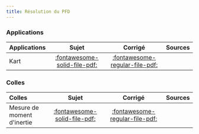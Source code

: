```yaml
---
title: Résolution du PFD 
---
```


### Applications 
 
| Applications | Sujet | Corrigé | Sources  | 
| :-------------- | :---: | :-----: | :------: | 
| Kart | [:fontawesome-solid-file-pdf:](http://xpessoles-cpge.fr/pdf/Cy_04_02_Application_03_Kart_PFD_Sujet.pdf) | [:fontawesome-regular-file-pdf:](http://xpessoles-cpge.fr/pdf/Cy_04_02_Application_03_Kart_PFD_Corrige.pdf) | 


### Colles 
 
| Colles | Sujet | Corrigé | Sources  | 
| :-------------- | :---: | :-----: | :------: | 
| Mesure de moment d'inertie | [:fontawesome-solid-file-pdf:](http://xpessoles-cpge.fr/pdf/Cy_04_02_Colle_PFD_02_MesureInertie_Sujet.pdf) | [:fontawesome-regular-file-pdf:](http://xpessoles-cpge.fr/pdf/Cy_04_02_Colle_PFD_02_MesureInertie_Corrige.pdf) | 


